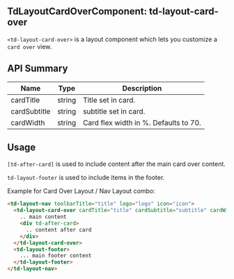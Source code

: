 ## TdLayoutCardOverComponent: td-layout-card-over

`<td-layout-card-over>` is a layout component which lets you customize a `card over` view.


## API Summary

| Name | Type | Description |
| --- | --- | --- |
| cardTitle | string | Title set in card.
| cardSubtitle | string | subtitle set in card.
| cardWidth | string | Card flex width in %. Defaults to 70.


## Usage

`[td-after-card]` is used to include content after the main card over content.

`td-layout-footer` is used to include items in the footer.

Example for Card Over Layout / Nav Layout combo:

```html
<td-layout-nav toolbarTitle="title" logo="logo" icon="icon">
  <td-layout-card-over cardTitle="title" cardSubtitle="subtitle" cardWidth="widthIn%">
    .. main content
    <div td-after-card>
      .. content after card
    </div>
  </td-layout-card-over>
  <td-layout-footer>
    ... main footer content
  </td-layout-footer>
</td-layout-nav>
```
